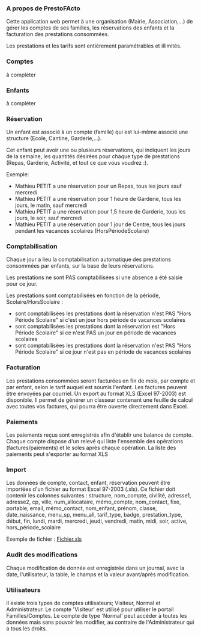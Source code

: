### A propos de PrestoFActo

Cette application web permet à une organisation (Mairie, Association,...) de gérer les comptes de ses familles, les réservations des enfants et la facturation des prestations consommées.

Les prestations et les tarifs sont entièrement paramétrables et illimités.

### Comptes
à compléter

### Enfants
à compléter

### Réservation

Un enfant est associé à un compte (famille) qui est lui-même associé une structure (Ecole, Cantine, Garderie,...). 

Cet enfant peut avoir une ou plusieurs réservations, qui indiquent les jours de la semaine, les quantités désirées pour chaque type de prestations (Repas, Garderie, Activité, et tout ce que vous voudrez :).

Exemple: 
- Mathieu PETIT a une réservation pour un Repas, tous les jours sauf mercredi
- Mathieu PETIT a une réservation pour 1 heure de Garderie, tous les jours, le matin, sauf mercredi
- Mathieu PETIT a une réservation pour 1,5 heure de Garderie, tous les jours, le soir, sauf mercredi
- Mathieu PETIT a une réservation pour 1 jour de Centre, tous les jours pendant les vacances scolaires (HorsPériodeScolaire)

### Comptabilisation

Chaque jour a lieu la comptabilisation automatique des prestations consommées par enfants, sur la base de leurs réservations.

Les prestations ne sont PAS comptabilisées si une absence a été saisie pour ce jour.

Les prestations sont comptabilisées en fonction de la période, Scolaire/HorsScolaire : 
- sont comptabilisées les prestations dont la réservation n'est PAS "Hors Période Scolaire" si c'est un jour hors période de vacances scolaires
- sont comptabilisées les prestations dont la réservation est "Hors Période Scolaire" si ce n'est PAS un jour en période de vacances scolaires
- sont comptabilisées les prestations dont la réservation n'est PAS "Hors Période Scolaire" si ce jour n'est pas en période de vacances scolaires

### Facturation

Les prestations consommées seront facturées en fin de mois, par compte et par enfant, selon le tarif auquel est soumis l'enfant.
Les factures peuvent être envoyées par courriel.
Un export au format XLS (Excel 97-2003) est disponible. Il permet de générer un classeur contenant une feuille de calcul avec toutes vos factures, qui pourra être ouverte directement dans Excel.

### Paiements

Les paiements reçus sont enregistrés afin d'établir une balance de compte.
Chaque compte dispose d'un relevé qui liste l'ensemble des opérations (factures/paiements) et le soles après chaque opération.
La liste des paiements peut s'exporter au format XLS

### Import

Les données de compte, contact, enfant, réservation peuvent être importées d'un fichier au format Excel 97-2003 (.xls).
Ce fichier doit contenir les colonnes suivantes :
structure, nom_compte, civilité, adresse1, adresse2, cp, ville, num_allocataire, mémo_compte, nom_contact, fixe, portable, email, mémo_contact, nom_enfant, prénom, classe, date_naissance, menu_sp, menu_all, tarif_type, badge, prestation_type, début, fin, lundi, mardi, mercredi, jeudi, vendredi, matin, midi, soir, active, hors_période_scolaire

Exemple de fichier : [Fichier.xls]("/exemple_fichier_import_xls") 

### Audit des modifications

Chaque modification de donnée est enregistrée dans un journal, avec la date, l'utilisateur, la table, le champs et la valeur avant/après modification.

### Utilisateurs

Il existe trois types de comptes utilisateurs; Visiteur, Normal et Administrateur. 
Le compte 'Visiteur' est utilisé pour utiliser le portail Familles/Comptes. 
Le compte de type 'Normal' peut accéder à toutes les données mais sans pouvoir les modifier, au contraire de l'Administrateur qui a tous les droits.
